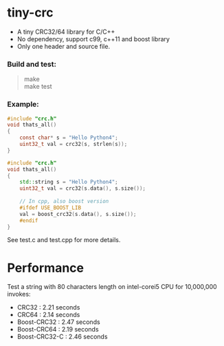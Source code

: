 # tiny-crc

 * A tiny CRC32/64 library for C/C++
 * No dependency, support c99, c++11 and boost library
 * Only one header and source file.
 

### Build and test:
> make  
> make test  


### Example:
```c
#include "crc.h"
void thats_all()
{
    const char* s = "Hello Python4";
    uint32_t val = crc32(s, strlen(s));
}
```
```cpp
#include "crc.h"
void thats_all()
{
    std::string s = "Hello Python4";
    uint32_t val = crc32(s.data(), s.size());
    
    // In cpp, also boost version
    #ifdef USE_BOOST_LIB
    val = boost_crc32(s.data(), s.size());
    #endif
}
```

See test.c and test.cpp for more details.  

# Performance
Test a string with 80 characters length on intel-corei5 CPU for 10,000,000 invokes:  
* CRC32 : 2.21 seconds  
* CRC64 : 2.14 seconds  
* Boost-CRC32 : 2.47 seconds  
* Boost-CRC64 : 2.19 seconds  
* Boost-CRC32-C : 2.46 seconds  




